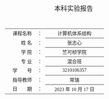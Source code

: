 <div class="cover" style="page-break-after:always;font-family:方正公文仿宋;width:90%;height:100%;border:none;margin: 30% auto;text-align:center;">
    <div style="width:60%;margin: 0 auto;height:0;padding-bottom:10%;">
        </br>
        <img src="/Users/pac/Documents/2023-f/ICS/Arch2023/ZJU-name.svg" alt="校名" style="width:100%;"/>
    </div>
    </br></br></br></br></br><br/>
    <span style="font-family:华文仿宋;text-align:center;font-size:16pt;margin: 10pt auto;line-height:30pt;">本科实验报告</span>
    </br>
    </br><br/>
    <table style="border:none;text-align:center;width:72%;font-family:仿宋;font-size:14px; margin-right:20%">
    <tbody style="font-family:方正公文仿宋;font-size:12pt;">
    	<tr style="font-weight:normal;"> 
    		<td style="width:20%;text-align:right;">课程名称</td>
    		<td style="width:2%">：</td> 
    		<td style="width:40%;font-weight:normal;border-bottom: 1px solid;text-align:center;font-family:华文仿宋"> 计算机体系结构</td>     </tr>
    	<tr style="font-weight:normal;"> 
    		<td style="width:20%;text-align:right;">姓    名</td>
    		<td style="width:2%">：</td> 
    		<td style="width:40%;font-weight:normal;border-bottom: 1px solid;text-align:center;font-family:华文仿宋"> 张志心</td>     </tr>
    	<tr style="font-weight:normal;"> 
    		<td style="width:20%;text-align:right;">学    院</td>
    		<td style="width:2%">：</td> 
    		<td style="width:40%;font-weight:normal;border-bottom: 1px solid;text-align:center;font-family:华文仿宋">竺可桢学院 </td>     </tr>
    	<tr style="font-weight:normal;"> 
    		<td style="width:20%;text-align:right;">专    业</td>
    		<td style="width:2%">：</td> 
    		<td style="width:40%;font-weight:normal;border-bottom: 1px solid;text-align:center;font-family:华文仿宋"> 混合班</td>     </tr>
    	<tr style="font-weight:normal;"> 
    		<td style="width:20%;text-align:right;">学　　号</td>
    		<td style="width:2%">：</td> 
    		<td style="width:40%;font-weight:normal;border-bottom: 1px solid;text-align:center;font-family:华文仿宋">3210106357 </td>     </tr>
    	<tr style="font-weight:normal;"> 
    		<td style="width:20%;text-align:right;">指导教师</td>
    		<td style="width:%">：</td> 
    		<td style="width:40%;font-weight:normal;border-bottom: 1px solid;text-align:center;font-family:华文仿宋"> 常瑞</td>     </tr>
    	<tr style="font-weight:normal;"> 
    		<td style="width:20%;text-align:right;">日　　期</td>
    		<td style="width:2%">：</td> 
    		<td style="width:40%;font-weight:normal;border-bottom: 1px solid;text-align:center;font-family:华文仿宋">2023 年 10 月 17 日</td>     </tr>
    </tbody>              
    </table>
</div>




# 浙江大学实验报告

<div style="font-family:方正公文仿宋;width:100%;height:100%;border:none;margin: 0 auto;text-align:center;">
<br/>
    <div style="font-family:方正公文仿宋;font-size:12pt;text-align:center;margin-left:5%">
        <p>课程名称：&nbsp;<u>&nbsp;&nbsp;&nbsp;&nbsp;&nbsp;&nbsp;&nbsp;计算机体系结构&nbsp;&nbsp;&nbsp;&nbsp;&nbsp;&nbsp;</u>&nbsp;&nbsp;实验类型：&nbsp;<u>&nbsp;&nbsp;综合&nbsp;&nbsp;</u></p>
 <p>实验项目名称：&nbsp;<u>&nbsp;&nbsp;&nbsp;&nbsp;&nbsp;&nbsp;&nbsp;&nbsp;&nbsp;实验1-流水线 RISC-V CPU 设计&nbsp;&nbsp;&nbsp;&nbsp;&nbsp;&nbsp;&nbsp;&nbsp;&nbsp;&nbsp;&nbsp;&nbsp;&nbsp;</u></p>
        <p>学生姓名：&nbsp;<u>&nbsp;&nbsp;张志心&nbsp;&nbsp;</u>&nbsp;专业：&nbsp;<u>&nbsp;计算机科学与技术&nbsp;</u>&nbsp;学号：&nbsp;<u>&nbsp;3210106357&nbsp;</u></p>
        <p>同组学生姓名：&nbsp;<u>&nbsp;无&nbsp;</u>&nbsp;指导教师：&nbsp;<u>&nbsp;常瑞&nbsp;</u>&nbsp;助教：&nbsp;<u>&nbsp;邱明冉&nbsp;</u></p>
        <p>实验地点：&nbsp;<u>&nbsp;曹光彪西301&nbsp;</u>&nbsp;实验日期：&nbsp;<u>&nbsp;2023&nbsp;</u>年<u>&nbsp;10&nbsp;</u>月<u>&nbsp;18&nbsp;</u>日</p>
    </div>
</div>





## 实验目的及环境

### 实验目的

+ 温故流水线 CPU 设计
+ 了解并实现 RV32I 指令集

+ 理解旁路优化（Forwarding）

### 实验环境

+ **HDL**：Verilog、SystemVerilog
+ **IDE**：Vivado

+ **开发板**：NEXYS A7（XC7A100TCSG324）

## 实验要求及步骤

### 实验要求

1.  实现 RV32I 中的所有指令(除了 fence, ecall, ebreak)

2.  实现流水线中的 forwarding

3.  通过仿真测试和上板验证

### 实验步骤

1.  根据 RISC-V 非特权级手册完成部分 RV32I 指令集

2.  在流水线中加入 forwarding 机制

3.  在给定的 SOC 中，加入自己的 CPU，通过仿真测试和上板验证

![1_forwarding_id](/Users/pac/Documents/2023-f/ICS/assets/1_forwarding_id.png)

<p style="text-align: center;">ID 段 Forwarding 基本实现原理</p>

## 实验过程及记录

### RV32core.v

```sy
    MUX2T1_32 mux_IF(.I0(PC_4_IF),.I1(jump_PC_ID),.s(Branch_ctrl),.o(next_PC_IF));

    MUX4T1_32 mux_forward_A(.I0(rs1_data_reg),.I1(ALUout_EXE),.I2(ALUout_MEM),.I3(Datain_MEM),
        .s(forward_ctrl_A),.o(rs1_data_ID));

    MUX4T1_32 mux_forward_B(.I0(rs2_data_reg),.I1(ALUout_EXE),.I2(ALUout_MEM),.I3(Datain_MEM),
        .s(forward_ctrl_B),.o(rs2_data_ID));

	MUX2T1_32 mux_A_EXE(.I0(PC_EXE),.I1(rs1_data_EXE),.s(ALUSrc_A_EXE),.o(ALUA_EXE)); 

    MUX2T1_32 mux_B_EXE(.I0(Imm_EXE),.I1(rs2_data_EXE),.s(ALUSrc_B_EXE),.o(ALUB_EXE));


    MUX2T1_32 mux_forward_EXE(.I0(rs2_data_EXE),.I1(Datain_MEM),.s(forward_ctrl_ls),.o(Dataout_EXE));
```

### HazardDetectionUnit.v

```systemverilog
`timescale 1ps/1ps

module HazardDetectionUnit(
    input Branch_ID, rs1use_ID, rs2use_ID,
    input RegWrite_EX, RegWrite_MEM, MemRead_EX, MemRead_MEM, MemWrite_EX, MemWrite_ID,
    input[4:0] rd_EXE, rd_MEM, rs1_ID, rs2_ID, rs2_EXE,
    output PC_EN_IF, reg_FD_EN, reg_FD_stall, reg_FD_flush,
        reg_DE_EN, reg_DE_flush, reg_EM_EN, reg_EM_flush, reg_MW_EN,
    output reg forward_ctrl_ls,
    output reg [1:0] forward_ctrl_A,
    output reg [1:0] forward_ctrl_B
);

    wire stall = ((rs1use_ID && rs1_ID == rd_EXE) || (rs2use_ID && ~MemWrite_ID && rs2_ID == rd_EXE))
               && MemRead_EX;

    assign reg_EM_flush = 1'b0;

    assign reg_EM_EN = 1'b1;
    assign reg_DE_EN = 1'b1;
    assign reg_MW_EN = 1'b1;
    assign reg_FD_EN = 1'b1;

    assign reg_FD_flush = Branch_ID;
    assign reg_FD_stall = stall;
    assign reg_DE_flush = stall;
    assign PC_EN_IF = ~stall;

    // forward_ctrl_ls
    always @(*) begin
        // save after load  
        if ((|rs2_EXE) & MemWrite_EX) begin
            // MEM is load
            if (rs2_EXE == rd_MEM && MemRead_MEM)
                forward_ctrl_ls = 1'b1;
            else forward_ctrl_ls = 1'b0;
        end
        // EX is not save
        else forward_ctrl_ls = 1'b0;
    end

    // forward_ctrl_A
    always @(*) begin
        // need rs1
        if (rs1use_ID) begin
            // read after write (no load)
            if (rs1_ID == rd_EXE && RegWrite_EX && ~MemRead_EX) begin
                forward_ctrl_A = 2'b01;
            end else if (rs1_ID == rd_MEM && RegWrite_MEM) begin
                // MEM is load
                if (MemRead_MEM) begin
                    forward_ctrl_A = 2'b11;
                end else forward_ctrl_A = 2'b10; // MEM is write other than load
            end else forward_ctrl_A = 2'b00;
        end
        else forward_ctrl_A = 2'b00;
    end

    // forward_ctrl_B
    always @(*) begin
        // not save and need rs2
        if (rs2use_ID && ~MemWrite_ID) begin
            if (rs2_ID == rd_EXE && RegWrite_EX && ~MemRead_EX) begin
                // write and not load
                forward_ctrl_B = 2'b01;
            end else if (rs2_ID == rd_MEM && RegWrite_MEM) begin
                // MEM is load
                if (MemRead_MEM) begin
                    forward_ctrl_B = 2'b11;
                end else forward_ctrl_B = 2'b10; // MEM is write other than load
            end else forward_ctrl_B = 2'b00;
        end
        else forward_ctrl_B = 2'b00;
    end

endmodule
```

### 仿真验证

仿真结果正确：

![img](https://cdn.nlark.com/yuque/0/2023/png/32747540/1697660081894-c4b6b2e7-742f-49cb-868f-2186c599449e.png)

![img](https://cdn.nlark.com/yuque/0/2023/png/32747540/1697660123098-0c4f78fa-9b19-4f1f-b572-695a848cada3.png)

![image.png](https://cdn.nlark.com/yuque/0/2023/png/32747540/1697660161498-8f980af4-55bd-4220-b20f-496bbd4760ef.png?x-oss-process=image%2Fresize%2Cw_1954%2Climit_0)

![image.png](https://cdn.nlark.com/yuque/0/2023/png/32747540/1697660222857-cdb27acd-0c90-46b4-aafd-f23cb4825089.png?x-oss-process=image%2Fresize%2Cw_1954%2Climit_0)

![image.png](https://cdn.nlark.com/yuque/0/2023/png/32747540/1697660278016-0c490bc8-0dbf-4509-a503-1cd86d4c7c32.png?x-oss-process=image%2Fresize%2Cw_1954%2Climit_0)

图中，在0x128指令后第二个时钟周期正确跳转回 0x0。

在 0x100 指令：

```assembly
lw   x8, 24(x0)     ******************** PC = 0XF8
# x8 = 0xFF000F0F  

sw   x8, 28(x0)

lw   x1, 28(x0)     ******************** PC = 0X100
```

其中 x1 为 `0xFF000F0F`：

<img src="https://cdn.nlark.com/yuque/0/2023/png/32747540/1697658845089-1aa9735b-c2b3-4e01-92d9-3fd1299bf58d.png?x-oss-process=image%2Fresize%2Cw_580%2Climit_0" alt="K.png" style="zoom: 33%;" />

### 上板验证

## 思考题

### 

> 添加了 forwarding 机制后，是否观察到了 stall 延迟减少的情况？请在测试程序中给出 forwarding 机制起到实际作用的位置，并给出仿真图加以证明。
>
> <br/>

观察到三种情况的stall延迟减少：

+ save after load，stall 从原先的两个周期减少到零。

  ```systemverilog
  // HazardDetectionUnit.v
  
  // forward_ctrl_ls
      always @(*) begin
          // save after load  
          if ((|rs2_EXE) & MemWrite_EX) begin
              // MEM is load
              if (rs2_EXE == rd_MEM && MemRead_MEM)
                  forward_ctrl_ls = 1'b1;
              else forward_ctrl_ls = 1'b0;
          end
          // EX is not save
          else forward_ctrl_ls = 1'b0;
      end
  
  // RV32core.v
  MUX2T1_32 mux_forward_EXE( 
      .I0(rs2_data_EXE),.I1(Datain_MEM),.s(forward_ctrl_ls),.o(Dataout_EXE)
  );
  ```

  这种转发利用了 save 在 EX 阶段不使用 `rs2data` 的特点，在检测到 EX 阶段的 save 指令和 MEM 阶段的  load 指令发生数据冲突时，上条 load 指令得到结果后将 `forward_ctrl_ls` 信号置高电平，将 load 指令的结果转发到 save 指令 EX 阶段的末尾。

  ![V$2.png](https://cdn.nlark.com/yuque/0/2023/png/32747540/1697658628159-e68b154c-b963-419f-9ccc-1be8ff4c0d06.png?x-oss-process=image%2Fresize%2Cw_1500%2Climit_0)

+ use after load，stall 从原先的两个周期减少到一个周期。

  ![TD`OA_WLR%W776Z)(3~0UZQ.png](https://cdn.nlark.com/yuque/0/2023/png/32747540/1697658642345-fa42a997-17f3-4b35-b668-495400b4706c.png)

  该方法在检测到上条出于 EX 阶段的 load 指令和下条处于 ID 阶段读取寄存器指令发生冲突（除了save 的 rs2）时进行 stall，暂停 PC 更新，阻塞 IF-ID 的数据传送，并在 EX 段冲刷一个气泡，使得 load 指令和读取寄存器指令至少相距两个周期。

  ![5.png](https://cdn.nlark.com/yuque/0/2023/png/32747540/1697658667319-7d8b3ee1-63b6-44b2-b901-d34e837ac547.png?x-oss-process=image%2Fresize%2Cw_1500%2Climit_0)

+ use after write，stall 从原先的两个周期减少到零。

  ![~{B7RB23(IC2IB3{ZAX_V$3.png](https://cdn.nlark.com/yuque/0/2023/png/32747540/1697658677269-d961babe-360c-46e7-951f-6cf453164595.png)

  该方法在相邻周期的不涉及 load 的 RAW 数据冒险时，在捕获到 ID 和 EX 段数据冲突时便令转发多路选择器的选择端为 01，从而将 EX 段的 ALU 运算结果转发到 ID 段。

  ![38M.png](https://cdn.nlark.com/yuque/0/2023/png/32747540/1697658702488-dce9821a-92b1-4d39-b488-77ecd23db800.png?x-oss-process=image%2Fresize%2Cw_1102%2Climit_0)

+ 此外，所有距离两个周期的 RAW 数据冲突的 stall 都从一个周期减少到了零。该方法在 ID 和 MEM 段发生数据冲突的时候进行转发，在 MEM 阶段指令是 load 时，将转发多选器选择端置为 `11`，转发内存读取的数据；在 MEM 阶段指令时其他写寄存器指令时置为 `10` 转发 ALU 运算结果。

	![8PB5@AVG95KW(H(%EWN(NUJ.png](https://cdn.nlark.com/yuque/0/2023/png/32747540/1697658716709-b5e6da59-a944-443b-a55d-d5706db73baa.png)
	
	![XWX.png](https://cdn.nlark.com/yuque/0/2023/png/32747540/1697658736606-e1f9cf8d-c6ff-49b9-8ef0-69b2fc314938.png)
	
	![WLYM.png](https://cdn.nlark.com/yuque/0/2023/png/32747540/1697658765684-6559ad2a-ee32-4475-9f50-41c9b73dc553.png?x-oss-process=image%2Fresize%2Cw_1500%2Climit_0)

### 

> 有没有办法避免**注意事项**中提到的由 Load 所导致得需要额外 stall 一个周期或者两个周期这样的情况，即有没有办法做到只用 forwarding 解决 data hazard，不用额外的 stall 来解决 data hazard。如果有，请说明方法和利弊；如果没有，请说明理由。

<br/>

转发延后到EX段就可以避免stall，代价是必须要在EX段才可以得到跳转结果，会使得Branch指令需要延迟两周期。